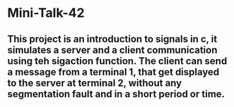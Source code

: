 # Mini-Talk-42
<h2>This project is an introduction to signals in c, it simulates a server and a client communication using teh sigaction function. The client can send a message from a terminal 1, that get displayed to the server at terminal 2, without any segmentation fault and in a short period or time.</h2>
